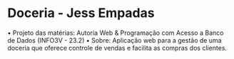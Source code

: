 # Doceria - Jess Empadas
• Projeto das matérias: Autoria Web & Programação com Acesso a Banco de Dados
(INFO3V - 23.2) 
• Sobre: Aplicação web para a gestão de uma doceria que oferece controle de vendas e facilita as compras dos clientes.

